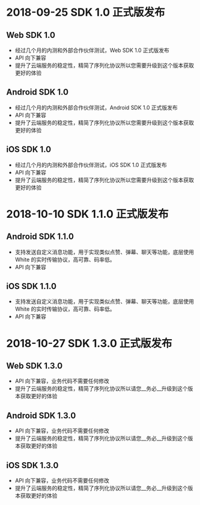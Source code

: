 # 2018-09-25  SDK 1.0 正式版发布
## Web SDK 1.0
* 经过几个月的内测和外部合作伙伴测试，Web SDK 1.0 正式版发布
* API 向下兼容
* 提升了云端服务的稳定性，精简了序列化协议所以您需要升级到这个版本获取更好的体验
## Android SDK 1.0
* 经过几个月的内测和外部合作伙伴测试，Android SDK 1.0 正式版发布
* API 向下兼容
* 提升了云端服务的稳定性，精简了序列化协议所以您需要升级到这个版本获取更好的体验
## iOS SDK 1.0
* 经过几个月的内测和外部合作伙伴测试，iOS SDK 1.0 正式版发布
* API 向下兼容
* 提升了云端服务的稳定性，精简了序列化协议所以您需要升级到这个版本获取更好的体验

# 2018-10-10 SDK 1.1.0 正式版发布

## Android SDK 1.1.0
* 支持发送自定义消息功能，用于实现类似点赞、弹幕、聊天等功能，底层使用 White 的实时传输协议，高可靠、码率低。
* API 向下兼容
## iOS SDK 1.1.0
* 支持发送自定义消息功能，用于实现类似点赞、弹幕、聊天等功能，底层使用 White 的实时传输协议，高可靠、码率低。
* API 向下兼容


# 2018-10-27  SDK 1.3.0 正式版发布
## Web SDK 1.3.0
* API 向下兼容，业务代码不需要任何修改
* 提升了云端服务的稳定性，精简了序列化协议所以请您__务必__升级到这个版本获取更好的体验
## Android SDK 1.3.0
* API 向下兼容，业务代码不需要任何修改
* 提升了云端服务的稳定性，精简了序列化协议所以请您__务必__升级到这个版本获取更好的体验
## iOS SDK 1.3.0
* API 向下兼容，业务代码不需要任何修改
* 提升了云端服务的稳定性，精简了序列化协议所以请您__务必__升级到这个版本获取更好的体验

